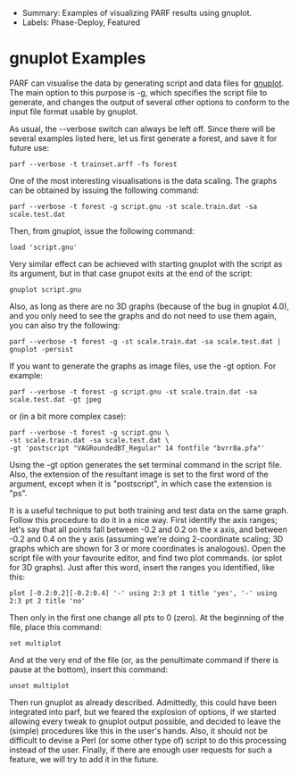 * Summary: Examples of visualizing PARF results using gnuplot.
* Labels: Phase-Deploy, Featured


# gnuplot Examples

PARF can visualise the data by generating script and data files for [gnuplot](http://www.gnuplot.info/). The main option to this purpose is -g, which specifies the script file to generate, and changes the output of several other options to conform to the input file format usable by gnuplot.

As usual, the --verbose switch can always be left off. Since there will be several examples listed here, let us first generate a forest, and save it for future use:

    parf --verbose -t trainset.arff -fs forest

One of the most interesting visualisations is the data scaling. The graphs can be obtained by issuing the following command:

    parf --verbose -t forest -g script.gnu -st scale.train.dat -sa scale.test.dat

Then, from gnuplot, issue the following command:

    load 'script.gnu'

Very similar effect can be achieved with starting gnuplot with the script as its argument, but in that case gnupot exits at the end of the script:

    gnuplot script.gnu

Also, as long as there are no 3D graphs (because of the bug in gnuplot 4.0), and you only need to see the graphs and do not need to use them again, you can also try the following:

    parf --verbose -t forest -g -st scale.train.dat -sa scale.test.dat | gnuplot -persist

If you want to generate the graphs as image files, use the -gt option. For example:

    parf --verbose -t forest -g script.gnu -st scale.train.dat -sa scale.test.dat -gt jpeg

or (in a bit more complex case):

    parf --verbose -t forest -g script.gnu \
    -st scale.train.dat -sa scale.test.dat \
    -gt 'postscript "VAGRoundedBT_Regular" 14 fontfile "bvrr8a.pfa"'

Using the -gt option generates the set terminal command in the script file. Also, the extension of the resultant image is set to the first word of the argument, except when it is "postscript", in which case the extension is "ps".

It is a useful technique to put both training and test data on the same graph. Follow this procedure to do it in a nice way. First identify the axis ranges; let's say that all points fall between -0.2 and 0.2 on the x axis, and between -0.2 and 0.4 on the y axis (assuming we're doing 2-coordinate scaling; 3D graphs which are shown for 3 or more coordinates is analogous). Open the script file with your favourite editor, and find two plot commands. (or splot for 3D graphs). Just after this word, insert the ranges you identified, like this:

    plot [-0.2:0.2][-0.2:0.4] '-' using 2:3 pt 1 title 'yes', '-' using 2:3 pt 2 title 'no'

Then only in the first one change all pts to 0 (zero). At the beginning of the file, place this command:

    set multiplot

And at the very end of the file (or, as the penultimate command if there is pause at the bottom), insert this command:

    unset multiplot

Then run gnuplot as already described. Admittedly, this could have been integrated into parf, but we feared the explosion of options, if we started allowing every tweak to gnuplot output possible, and decided to leave the (simple) procedures like this in the user's hands. Also, it should not be difficult to devise a Perl (or some other type of) script to do this processing instead of the user. Finally, if there are enough user requests for such a feature, we will try to add it in the future.
